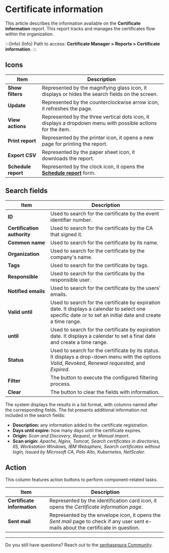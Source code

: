 # Certificate information

This article describes the information available on the **Certificate information** report. This report tracks and manages the certificates flow within the organization.

<!-- Fix callout -->
:::(Info) (Info)
Path to access: **Certificate Manager > Reports > Certificate information**.
:::

## Icons

<!-- Fix link -->
| Item | Description |
| --- | --- |
|**Show filters**|Represented by the magnifying glass icon, it displays or hides the search fields on the screen.|
|**Update**|Represented by the counterclockwise arrow icon, it refreshes the page.|
|**View actions**|Represented by the three vertical dots icon, it displays a dropdown menu with possible actions for the item.|
|**Print report**|Represented by the printer icon, it opens a new page for printing the report.|
|**Export CSV**|Represented by the paper sheet icon, it downloads the report.|
|**Schedule report**|Represented by the clock icon, it opens the [**Schedule report**](/v3-33/docs/general-information-how-to-issue-download-and-schedule-device-reports) form.|

## Search fields

| Item | Description |
| --- | --- |
| **ID** |Used to search for the certificate by the event identifier number.|
| **Certification authority** |Used to search for the certificate by the CA that signed it.|
| **Common name** |Used to search for the certificate by its name.|
| **Organization** |Used to search for the certificate by the company's name.|
| **Tags** |Used to search for the certificate by tags.|
| **Responsible** |Used to search for the certificate by the responsible user.|
| **Notified emails** |Used to search for the certificate by the users' emails.|
|**Valid until** |Used to search for the certificate by expiration date. It displays a calendar to select one specific date or to set an initial date and create a time range.|
| **until** |Used to search for the certificate by expiration date. It displays a calendar to set a final date and create a time range.|
|**Status**|Used to search for the certificate by its status. It displays a drop-down menu with the options *Valid*, *Revoked*, *Renewal requested*, and *Expired*.|
|**Filter**|The button to execute the configured filtering process.|
|**Clear**|The button to clear the fields with information.|

The system displays the results in a list format, with columns named after the corresponding fields. The list presents additional information not included in the search fields:

- **Description:** any information added to the certificate registration.
- **Days until expire:** how many days until the certificate expires.
- **Origin:** *Scan and Discovery*, *Request*, or *Manual import*.
- **Scan origin:** *Apache, Nginx, Tomcat, Search certificates in directories, IIS, Workstation Windows, IBM Websphere, Search certificates without login, Issued by Microsoft CA, Palo Alto, Kubernetes, NetScaler.*

##  Action

This column features action buttons to perform component-related tasks.

| Item | Description |
|---|---|
| **Certificate information** |Represented by the identification card icon, it opens the *Certificate information page*.|
| **Sent mail** |Represented by the envelope icon, it opens the *Sent mail* page to check if any user sent e-mails about the certificate in question.|

---

Do you still have questions? Reach out to the [senhasegura Community](https://community.senhasegura.io/).
